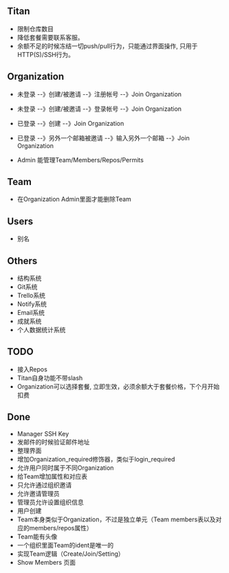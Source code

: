 ## Titan

* 限制仓库数目
* 降低套餐需要联系客服。
* 余额不足的时候冻结一切push/pull行为，只能通过界面操作, 只用于HTTP(S)/SSH行为。

## Organization

* 未登录 --》创建/被邀请 --》注册帐号 --》Join Organization
* 未登录 --》创建/被邀请 --》登录帐号 --》Join Organization
* 已登录 --》创建 --》Join Organization
* 已登录 --》另外一个邮箱被邀请 --》输入另外一个邮箱 --》Join Organization

* Admin 能管理Team/Members/Repos/Permits

## Team

* 在Organization Admin里面才能删除Team

## Users

* 别名

## Others

* 结构系统
* Git系统
* Trello系统
* Notify系统
* Email系统
* 成就系统
* 个人数据统计系统

## TODO

* 接入Repos
* Titan自身功能不带slash
* Organization可以选择套餐, 立即生效，必须余额大于套餐价格，下个月开始扣费

## Done

+ Manager SSH Key
+ 发邮件的时候验证邮件地址
+ 整理界面
+ 增加Organization_required修饰器，类似于login_required
+ 允许用户同时属于不同Organization
+ 给Team增加属性和对应表
+ 只允许通过组织邀请
+ 允许邀请管理员
+ 管理员允许设置组织信息
+ 用户创建
+ Team本身类似于Organization，不过是独立单元（Team members表以及对应的members/repos属性）
+ Team能有头像
+ 一个组织里面Team的ident是唯一的
+ 实现Team逻辑（Create/Join/Setting）
+ Show Members 页面
